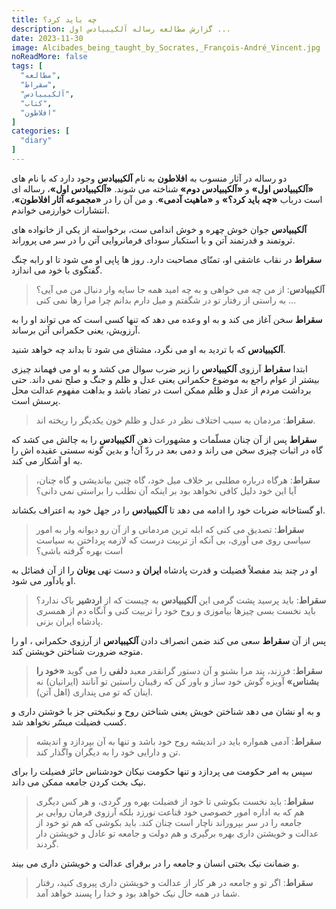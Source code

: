 ```yaml
---
title: چه باید کرد؟
description: گزارش مطالعه رساله آلکیبیادس اول ...
date: 2023-11-30
image: Alcibades_being_taught_by_Socrates,_François-André_Vincent.jpg
noReadMore: false
tags: [
  "مطالعه",
  "سقراط",
  "آلکیبیادس",
  "کتاب",
  "افلاطون"
]
categories: [
  "diary"
]
---
```


دو رساله در آثار منسوب به **افلاطون** به نام **آلکیبیادس** وجود دارد که با نام های **«آلکیبیادس اول»** و **«آلکیبیادس دوم»** شناخته می شوند. **«آلکیبیادس اول»**، رساله ای است درباب **«چه باید کرد؟»** و **«ماهیت آدمی»**. و من آن را در **«مجموعه آثار افلاطون»**، انتشارات خوارزمی خواندم.

**آلکیبیادس** جوان خوش چهره و خوش اندامی ست، برخواسته از یکی از خانواده های ثروتمند و قدرتمند آتن و با استکبار سودای فرمانروایی آتن را در سر می پروراند.

**سقراط** در نقاب عاشقی او، تمنّای مصاحبت دارد. روز ها پاپی او می شود تا او رابه چنگ گفتگوی با خود می اندازد.

> **آلکیبیادس**: از من چه می خواهی و به چه امید همه جا سایه وار دنبال من می آیی؟ به راستی از رفتار تو در شگفتم و میل دارم بدانم چرا مرا رها نمی کنی …

**سقراط** سخن آغاز می کند و به او وعده می دهد که تنها کسی است که می تواند او را به آرزویش، یعنی حکمرانی آتن برساند.

**آلکیبیادس** که با تردید به او می نگرد، مشتاق می شود تا بداند چه خواهد شنید.

ابتدا **سقراط** آرزوی **آلکیبیادس** را زیر ضرب سوال می کشد و به او می فهماند چیزی بیشتر از عوام راجع به موضوع حکمرانی یعنی عدل و ظلم و جنگ و صلح نمی داند. حتی برداشت مردم از عدل و ظلم ممکن است در تضاد باشد و بداهت مفهوم عدالت محل پرسش است.

> **سقراط**: مردمان به سبب اختلاف نظر در عدل و ظلم خون یکدیگر را ریخته اند.

**سقراط** پس از آن چنان مسلّمات و مشهورات ذهن **آلکیبیادس** را به چالش می کشد که گاه در اثبات چیزی سخن می راند و دمی بعد در ردّ آن! و بدین گونه سستی عقیده اش را به او آشکار می کند.

> **سقراط**: هرگاه درباره مطلبی بر خلاف میل خود، گاه چنین بیاندیشی و گاه چنان، آیا این خود دلیل کافی نخواهد بود بر اینکه آن نطلب را براستی نمی دانی؟

او گستاخانه ضربات خود را ادامه می دهد تا **آلکیبیادس** را در جهل خود به اعتراف بکشاند.

> **سقراط**: تصدیق می کنی که ابله ترین مردمانی و از آن رو دیوانه وار به امور سیاسی روی می آوری، بی آنکه از تربیت درست که لازمه پرداختن به سیاست است بهره گرفته باشی؟

او در چند بند مفصلاً فضیلت و قدرت پادشاه **ایران** و دست تهی **یونان** را از آن فضائل به او یادآور می شود.

> **سقراط**: باید پرسید پشت گرمی این **آلکیبیادس** به چیست که از **اردشیر** باک ندارد؟ باید نخست بسی چیزها بیاموزی و روح خود را تربیت کنی و آنگاه دم از همسری پادشاه ایران بزنی.

پس از آن **سقراط** سعی می کند ضمن انصراف دادن **آلکیبیادس** از آرزوی حکمرانی ، او را متوجه ضرورت شناختن خویشتن کند.

> **سقراط**: فرزند، پند مرا بشنو و آن دستور گرانقدر معبد **دلفی** را می گوید **«خود را بشناس»** آویزه گوش خود ساز و باور کن که رقیبان راستین تو آنانند (ایرانیان) نه اینان که تو می پنداری (اهل آتن).

و به او نشان می دهد شناختن خویش یعنی شناختن روح و نیکبختی جز با خوشتن داری و کسب فضیلت میسّر نخواهد شد.

> **سقراط**: آدمی همواره باید در اندیشه روح خود باشد و تنها به آن بپردازد و اندیشه تن و دارایی خود را به دیگران واگذار کند.

سپس به امر حکومت می پردازد و تنها حکومت نیکان خودشناس حائز فضیلت را برای نیک بخت کردن جامعه ممکن می داند.

> **سقراط**: باید نخست بکوشی تا خود از فضیلت بهره ور گردی، و هر کس دیگری هم که به اداره امور خصوصی خود قناعت نورزد بلکه آرزوی فرمان روایی بر جامعه را در سر بپروراند ناچار است چنان کند. باید بکوشی که هم تو خود از عدالت و خویشتن داری بهره برگیری و هم دولت و جامعه تو عادل و خویشتن دار گردند.

و ضمانت نیک بختی انسان و جامعه را در برقرای عدالت و خویشتن داری می بیند.

> **سقراط**: اگر تو و جامعه در هر کار از عدالت و خویشتن داری پیروی کنید، رفتار شما در همه حال نیک خواهد بود و خدا را پسند خواهد آمد.
